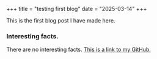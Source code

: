 +++
title = "testing first blog"
date = "2025-03-14"
+++

This is the first blog post I have made here. 

### Interesting facts. 
There are no interesting facts. 
[This is a link to my GitHub.](https://github.com/CJSatnarine)
